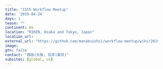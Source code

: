 ```yaml
---
title: "15th Workflow Meetup"
date: '2019-04-24'
days: 1
tease: ""
continent: AS
location: "RIKEN, Osaka and Tokyo, Japan"
location_url: 
external_url: "https://github.com/manabuishii/workflow-meetup/wiki/20190424"
image:
gtn: false
contact: "西田(大阪, 石井(東京)"
subsites: [global, us]
---
```

